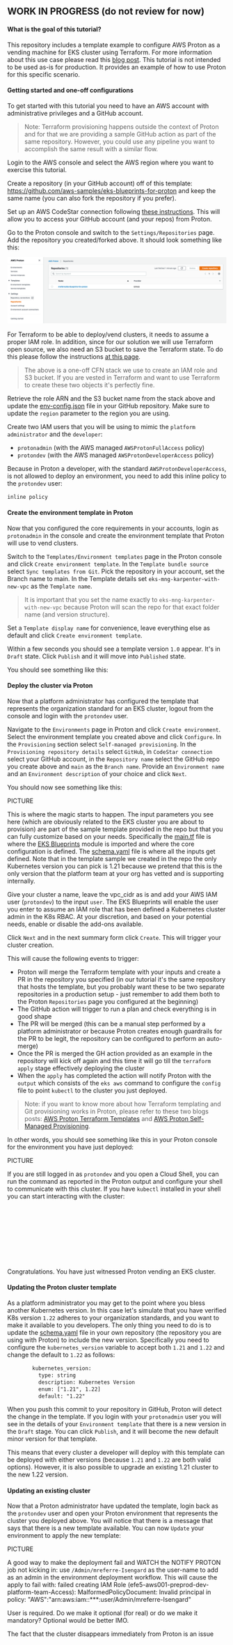 
## WORK IN PROGRESS (do not review for now)

#### What is the goal of this tutorial?

This repository includes a template example to configure AWS Proton as a vending machine for EKS cluster using Terraform. For more information about this use case please read this [blog post](). This tutorial is not intended to be used as-is for production. It provides an example of how to use Proton for this specific scenario. 

#### Getting started and one-off configurations 

To get started with this tutorial you need to have an AWS account with administrative privileges and a GitHub account. 

> Note: Terraform provisioning happens outside the context of Proton and for that we are providing a sample GitHub action as part of the same repository. However, you could use any pipeline you want to accomplish the same result with a similar flow.

Login to the AWS console and select the AWS region where you want to exercise this tutorial.  

Create a repository (in your GitHub account) off of this template: https://github.com/aws-samples/eks-blueprints-for-proton and keep the same name (you can also fork the repository if you prefer).    

Set up an AWS CodeStar connection following [these instructions](https://docs.aws.amazon.com/proton/latest/adminguide/setting-up-for-service.html#setting-up-vcontrol). This will allow you to access your GitHub account (and your repos) from Proton.

Go to the Proton console and switch to the `Settings/Repositories` page. Add the repository you created/forked above. It should look something like this: 

![proton_registry](proton_registry.png)

For Terraform to be able to deploy/vend clusters, it needs to assume a proper IAM role. In addition, since for our solution we will use Terraform open source, we also need an S3 bucket to save the Terraform state. To do this please follow the instructions [at this page](./scripts/cloudformation/README.md).   

> The above is a one-off CFN stack we use to create an IAM role and S3 bucket. If you are vested in Terraform and want to use Terraform to create these two objects it's perfectly fine. 

Retrieve the role ARN and the S3 bucket name from the stack above and update the [env-config.json](./env_config.json) file in your GitHub repository. Make sure to update the `region` parameter to the region you are using. 

Create two IAM users that you will be using to mimic the `platform administrator` and the `developer`: 
- `protonadmin` (with the AWS managed `AWSProtonFullAccess` policy)
- `protondev` (with the AWS managed `AWSProtonDeveloperAccess` policy)

Because in Proton a developer, with the standard `AWSProtonDeveloperAccess`, is not allowed to deploy an environment, you need to add this inline policy to the `protondev` user: 
```aidl
inline policy
```

#### Create the environment template in Proton

Now that you configured the core requirements in your accounts, login as `protonadmin` in the console and create the environment template that Proton will use to vend clusters. 

Switch to the `Templates/Environment templates` page in the Proton console and click `Create environment template`. In the `Template bundle source` select `Sync templates from Git`. Pick the repository in your account, set the Branch name to main. In the Template details set `eks-mng-karpenter-with-new-vpc` as the `Template name`.

> It is important that you set the name exactly to `eks-mng-karpenter-with-new-vpc` because Proton will scan the repo for that exact folder name (and version structure).

Set a `Template display name` for convenience, leave everything else as default and click `Create environment template`.

Within a few seconds you should see a template version `1.0` appear. It's in `Draft` state. Click `Publish` and it will move into `Published` state.

You should see something like this:

#### Deploy the cluster via Proton

Now that a platform administrator has configured the template that represents the organization standard for an EKS cluster, logout from the console and login with the `protondev` user. 

Navigate to the `Environments` page in Proton and click `Create environment`. Select the environment template you created above and click `Configure`. In the `Provisioning` section select `Self-managed provisioning`. In the `Provisioning repository details` select `GitHub`, in `CodeStar connection` select your GitHub account, in the `Repository name` select the GitHub repo you create above and `main` as the `Branch name`. Provide an `Environment name` and an `Environment description` of your choice and click `Next`.

You should now see something like this:

PICTURE 

This is where the magic starts to happen. The input parameters you see here (which are obviously related to the EKS cluster you are about to provision) are part of the sample template provided in the repo but that you can fully customize based on your needs. Specifically the [main.tf](https://github.com/aws-samples/eks-blueprints-for-proton/blob/main/templates/eks-mng-karpenter-with-new-vpc/v1/infrastructure/main.tf) file is where the [EKS Blueprints](https://github.com/aws-ia/terraform-aws-eks-blueprints/blob/main/docs/getting-started.md) module is imported and where the core configuration is defined. The [schema.yaml](https://github.com/aws-samples/eks-blueprints-for-proton/blob/main/templates/eks-mng-karpenter-with-new-vpc/v1/schema/schema.yaml) file is where all the inputs get defined. Note that in the template sample we created in the repo the only Kubernetes version you can pick is 1.21 because we pretend that this is the only version that the platform team at your org has vetted and is supporting internally. 

Give your cluster a name, leave the vpc_cidr as is and add your AWS IAM user (`protondev`) to the input `user`. The EKS Blueprints will enable the user you enter to assume an IAM role that has been defined a Kubernetes cluster admin in the K8s RBAC. At your discretion, and based on your potential needs, enable or disable the add-ons available.    

Click `Next` and in the next summary form click `Create`. This will trigger your cluster creation. 

This will cause the following events to trigger:
- Proton will merge the Terraform template with your inputs and create a PR in the repository you specified (in our tutorial it's the same repository that hosts the template, but you probably want these to be two separate repositories in a production setup - just remember to add them both to the Proton `Repositories` page you configured at the beginning)
- The GitHub action will trigger to run a plan and check everything is in good shape 
- The PR will be merged (this can be a manual step performed by a platform administrator or because Proton creates enough guardrails for the PR to be legit, the repository can be configured to perform an auto-merge)
- Once the PR is merged the GH action provided as an example in the repository will kick off again and this time it will go till the `terraform apply` stage effectively deploying the cluster 
- When the `apply` has completed the action will notify Proton with the `output` which consists of the `eks aws` command to configure the `config` file to point `kubectl` to the cluster you just deployed. 

> Note: if you want to know more about how Terraform templating and Git provisioning works in Proton, please refer to these two blogs posts: [AWS Proton Terraform Templates](https://aws.amazon.com/blogs/containers/aws-proton-terraform-templates/) and [AWS Proton Self-Managed Provisioning](https://aws.amazon.com/blogs/containers/aws-proton-self-managed-provisioning/). 

In other words, you should see something like this in your Proton console for the environment you have just deployed: 

PICTURE 

If you are still logged in as `protondev` and you open a Cloud Shell, you can run the command as reported in the Proton output and configure your shell to communicate with this cluster. If you have `kubectl` installed in your shell you can start interacting with the cluster: 

```aidl









```

Congratulations. You have just witnessed Proton vending an EKS cluster.

#### Updating the Proton cluster template

As a platform administrator you may get to the point where you bless another Kubernetes version. In this case let's simulate that you have verified K8s version `1.22` adheres to your organization standards, and you want to make it available to you developers. The only thing you need to do is to update the [schema.yaml](https://github.com/aws-samples/eks-blueprints-for-proton/blob/main/templates/eks-mng-karpenter-with-new-vpc/v1/schema/schema.yaml) file in your own repository (the repository you are using with Proton) to include the new version. Specifically you need to configure the `kubernetes_version` variable to accept both `1.21` and `1.22` and change the default to `1.22` as follows: 
```aidl
        kubernetes_version:
          type: string
          description: Kubernetes Version
          enum: ["1.21", 1.22]
          default: "1.22"
```

When you push this commit to your repository in GitHub, Proton will detect the change in the template. If you login with your `protonadmin` user you will see in the details of your `Environment template` that there is a new version in the `Draft` stage. You can click `Publish`, and it will become the new default minor version for that template. 

This means that every cluster a developer will deploy with this template can be deployed with either versions (because `1.21` and `1.22` are both valid options). However, it is also possible to upgrade an existing 1.21 cluster to the new 1.22 version. 

#### Updating an existing cluster

Now that a Proton administrator have updated the template, login back as the `protondev` user and open your Proton environment that represents the cluster you deployed above. You will notice that there is a message that says that there is a new template available. You can now `Update` your environment to apply the new template: 

PICTURE 







A good way to make the deployment fail and WATCH the NOTIFY PROTON job not kicking in: use `/Admin/mreferre-Isengard` as the user-name to add as an admin in the environment deployment workflow. This will cause the apply to fail with:
failed creating IAM Role (efe5-aws001-preprod-dev-platform-team-Access): MalformedPolicyDocument: Invalid principal in policy: "AWS":"arn:aws:iam::***:user/Admin/mreferre-Isengard"








User is required. Do we make it optional (for real) or do we make it mandatory? Optional would be better IMO.








The fact that the cluster disappears immediately from Proton is an issue


 
